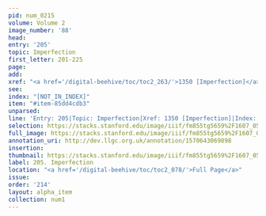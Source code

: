 ```yaml
---
pid: num_0215
volume: Volume 2
image_number: '88'
head: 
entry: '205'
topic: Imperfection
first_letter: 201-225
page: 
add: 
xref: "<a href='/digital-beehive/toc/toc2_263/'>1350 [Imperfection]</a>"
see: 
index: "[NOT_IN_INDEX]"
item: "#item-85dd4cdb3"
unparsed: 
line: 'Entry: 205|Topic: Imperfection|Xref: 1350 [Imperfection]|Index: [NOT_IN_INDEX]|#item-85dd4cdb3'
selection: https://stacks.stanford.edu/image/iiif/fm855tg5659%2F1607_0555/764,3023,3012,657/full/0/default.jpg
full_image: https://stacks.stanford.edu/image/iiif/fm855tg5659%2F1607_0555/full/full/0/default.jpg
annotation_uri: http://dev.llgc.org.uk/annotation/1570643069898
insertion: 
thumbnail: https://stacks.stanford.edu/image/iiif/fm855tg5659%2F1607_0555/764,3023,600,180/250,/0/default.jpg
label: 205. Imperfection
location: "<a href='/digital-beehive/toc/toc2_078/'>Full Page</a>"
issue: 
order: '214'
layout: alpha_item
collection: num1
---
```

